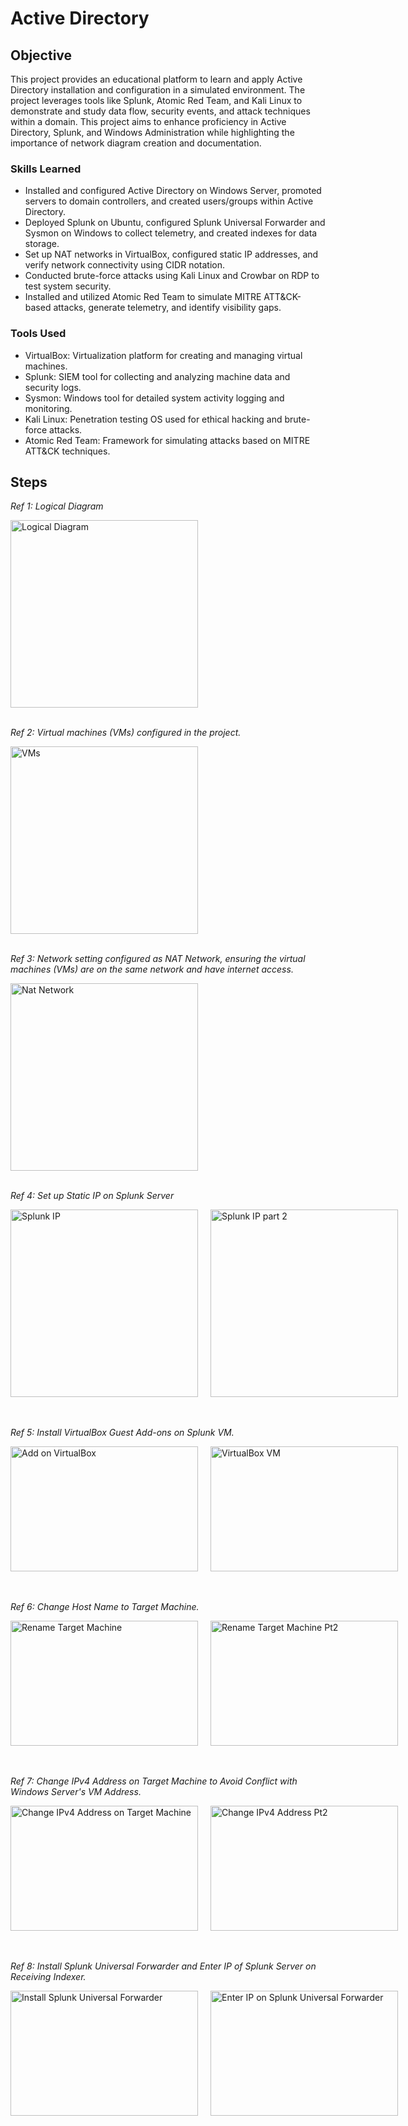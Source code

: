 # Active Directory

## Objective

This project provides an educational platform to learn and apply Active Directory installation and configuration in a simulated environment. The project leverages tools like Splunk, Atomic Red Team, and Kali Linux to demonstrate and study data flow, security events, and attack techniques within a domain. This project aims to enhance proficiency in Active Directory, Splunk, and Windows Administration while highlighting the importance of network diagram creation and documentation.

### Skills Learned

- Installed and configured Active Directory on Windows Server, promoted servers to domain controllers, and created users/groups within Active Directory.
- Deployed Splunk on Ubuntu, configured Splunk Universal Forwarder and Sysmon on Windows to collect telemetry, and created indexes for data storage.
- Set up NAT networks in VirtualBox, configured static IP addresses, and verify network connectivity using CIDR notation.
- Conducted brute-force attacks using Kali Linux and Crowbar on RDP to test system security.
- Installed and utilized Atomic Red Team to simulate MITRE ATT&CK-based attacks, generate telemetry, and identify visibility gaps.

### Tools Used

- VirtualBox: Virtualization platform for creating and managing virtual machines.
- Splunk: SIEM tool for collecting and analyzing machine data and security logs.
- Sysmon: Windows tool for detailed system activity logging and monitoring.
- Kali Linux: Penetration testing OS used for ethical hacking and brute-force attacks.
- Atomic Red Team: Framework for simulating attacks based on MITRE ATT&CK techniques.
  
## Steps

*Ref 1: Logical Diagram*

<img src="https://github.com/user-attachments/assets/95ce8fd8-163f-4537-a2c6-25614ccead50" alt="Logical Diagram" width="300">
<br><br> <!-- Adds extra space between sections -->

*Ref 2: Virtual machines (VMs) configured in the project.*

<img src="https://github.com/user-attachments/assets/5a3a0493-d832-458c-973c-2eb3405555b2" alt="VMs" width="300">
<br><br> <!-- Adds extra space between sections -->

*Ref 3: Network setting configured as NAT Network, ensuring the virtual machines (VMs) are on the same network and have internet access.*

<img src="https://github.com/user-attachments/assets/d820308f-1df0-478d-bf40-567bdec98b03" alt="Nat Network" width="300">
<br><br> <!-- Adds extra space between sections -->

*Ref 4: Set up Static IP on Splunk Server*

<div style="display: flex; gap: 20px;">
  <img src="https://github.com/user-attachments/assets/30966c24-9853-4700-aeaa-18515e72324e" alt="Splunk IP" width="300">
  <img src="https://github.com/user-attachments/assets/4e95611c-c6c7-407d-80f3-fba82a57bd29" alt="Splunk IP part 2" width="300">
</div>
<br><br> <!-- Adds extra space between sections -->

*Ref 5: Install VirtualBox Guest Add-ons on Splunk VM.*
<div style="display: flex; gap: 20px;">
  <img src="https://github.com/user-attachments/assets/6a79c61a-bffb-4474-a0d9-e7ca67521e3c" alt="Add on VirtualBox" width="300" height="200">
  <img src="https://github.com/user-attachments/assets/d61a3378-0a14-4e8c-8128-deb233e1db31" alt="VirtualBox VM" width="300" height="200">
</div>
<br><br> <!-- Adds extra space between sections -->

*Ref 6: Change Host Name to Target Machine.*
<div style="display: flex; gap: 20px;">
  <img src="https://github.com/user-attachments/assets/37167de3-6bde-4f48-8f92-ce3803bd0971" alt="Rename Target Machine" width="300" height="200">
  <img src="https://github.com/user-attachments/assets/683a7ed1-9ebc-4e20-ad75-6a060080697f" alt="Rename Target Machine Pt2" width="300" height="200">
</div>
<br><br> <!-- Adds extra space between sections -->

*Ref 7: Change IPv4 Address on Target Machine to Avoid Conflict with Windows Server's VM Address.*
<div style="display: flex; gap: 20px;">
  <img src="https://github.com/user-attachments/assets/0ba970f1-bccd-44c1-a710-5da770c24e5d" alt="Change IPv4 Address on Target Machine" width="300" height="200">
  <img src="https://github.com/user-attachments/assets/a2094e4c-9a4b-4633-8e3a-d7a257b8ac49" alt="Change IPv4 Address Pt2" width="300" height="200">
</div>
<br><br> <!-- Adds extra space between sections -->

*Ref 8: Install Splunk Universal Forwarder and Enter IP of Splunk Server on Receiving Indexer.*
<div style="display: flex; gap: 20px;">
  <img src="https://github.com/user-attachments/assets/ab376990-7810-4be1-ae84-f657a64313e6" alt="Install Splunk Universal Forwarder" width="300" height="200">
  <img src="https://github.com/user-attachments/assets/db09902b-75c8-4e0f-8e19-51cee0cf0532" alt="Enter IP on Splunk Universal Forwarder" width="300" height="200">
</div>


